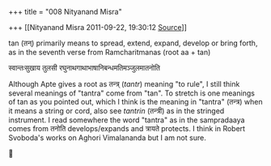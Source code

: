 +++
title = "008 Nityanand Misra"

+++
[[Nityanand Misra	2011-09-22, 19:30:12 [Source](https://groups.google.com/g/samskrita/c/Z_ZxbgLq2tI)]]



tan (तन्) primarily means to spread, extend, expand, develop or bring forth, as in the seventh verse from Ramcharitmanas (root aa + tan)  
  
स्वान्तःसुखाय तुलसी रघुनाथगाथाभाषानिबन्धमतिमञ्जुलमातनोति  
  
Although Apte gives a root as तन्त्र् (*tantr*) meaning "to rule", I still think several meanings of "tantra" come from "tan". To stretch is one meanings of tan as you pointed out, which I think is the meaning in "tantra" (तन्त्र) when it means a string or cord, also see *tantrin* (तन्त्री) as in the stringed instrument. I read somewhere the word "tantra" as in the sampradaaya comes from तनोति develops/expands and त्रायते protects. I think in Robert Svoboda's works on Aghori Vimalananda but I am not sure.  



